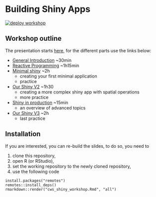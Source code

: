 # Building Shiny Apps
[![deploy workshop](https://github.com/inSilecoInc/cws-shiny-workshop/actions/workflows/deploy.yml/badge.svg)](https://github.com/inSilecoInc/cws-shiny-workshop/actions/workflows/deploy.yml)


## Workshop outline 

The presentation starts [here](http://www.insileco.io/cws-shiny-workshop/#1), for the different parts use the links below:

* [General Introduction](http://www.insileco.io/cws-shiny-workshop/_01_shiny_intro.html) ~30min
* [Reactive Programming](http://www.insileco.io/cws-shiny-workshop/_01_shiny_intro.html#33) ~1h15min
* [Minimal shiny](http://www.insileco.io/cws-shiny-workshop/_02_shiny_mini.html) ~2h
  * creating your first minimal application
  * practice
* [Our Shiny V2](http://www.insileco.io/cws-shiny-workshop/_03_shiny_spatial.html) ~1h30
  * creating a more complex shiny app with spatial operations
  * more practice
* [Shiny in production](http://www.insileco.io/cws-shiny-workshop/_05_shiny_in_prod.html) ~15min
  * an overview of advanced topics
* [Our Shiny V3](http://www.insileco.io/cws-shiny-workshop/_04_shiny_synthesis.html.html) ~2h
  * last practice


## Installation 

If you are interested, you can re-build the slides, to do so, you need to
1. clone this repository,
2. open R (or RStudio),
3. set the working repository to the newly cloned repository,
4. use the following code


```{R}
install.packages("remotes")
remotes::install_deps()
rmarkdown::render("cws_shiny_workshop.Rmd", "all")
```
